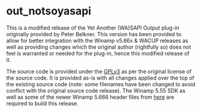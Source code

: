 # out_notsoyasapi
This is a modified release of the Yet Another (WA)SAPI Output plug-in originally provided by Peter Belkner. This version has been provided to allow for better integration with the Winamp v5.66x &amp; WACUP releases as well as providing changes which the original author (rightfully so) does not feel is warranted or needed for the plug-in, hence this modified release of it.

The source code is provided under the <a target="_blank" href="https://github.com/WACUP/out_notsoyasapi/blob/master/COPYING">GPLv3</a> as per the original license of the source code. It is provided as-is with all changes applied over the top of the existing source code (note: some filenames have been changed to avoid conflict with the original source code release). The Winamp 5.55 SDK as well as some of the newer Winamp 5.666 header files from <a target="_blank" href="https://getwacup.com/sdk/">here</a> are required to build this release.
